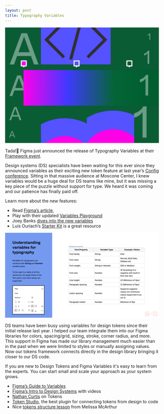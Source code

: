 ```yaml
---
layout: post
title: Typography Variables
---
```


![Figma Framework event poster](/assets/posts/variables2.png)

Tada!🎉 Figma just announced the release of Typography Variables at their [Framework event](https://www.linkedin.com/posts/figma_everything-we-announced-at-framework-2024-activity-7186046437510512640-AQw6?utm_source=share&utm_medium=member_desktop). 

Design systems (DS) specialists have been waiting for this ever since they announced variables as their exciting new token feature at last year’s [Config conference](https://www.linkedin.com/posts/jamescarleton_config2023-activity-7077380858269077504-GBPl?utm_source=share&utm_medium=member_desktop). Sitting in that massive audience at Moscone Center, I knew variables would be a huge deal for DS teams like mine, but it was missing a key piece of the puzzle without support for type. We heard it was coming and our patience has finally paid off.
<!--more-->
Learn more about the new features: 
- Read [Figma’s article](http://bit.ly/3Jnm4Rs),
- Play with their updated [Variables Playground](https://www.figma.com/community/file/1234936397107899445/variables-playground) 
- Joey Banks [dives into the new variables](https://medium.com/@joeyabanks/typography-variables-in-figma-are-here-50eb8993274e)
- Luis Ouriach’s [Starter Kit](https://www.figma.com/community/file/1362098125068472724/typography-variables-starter-kit) is a great resource


![Understanding variables for typography](/assets/posts/variables1.png)

DS teams have been busy using variables for design tokens since their initial release last year. I helped our team integrate them into our Figma libraries for colors, spacing/grid, sizing, stroke, corner radius, and more. This support in Figma has made our library management much easier than in the past when we were limited to styles or manually assigning values. Now our tokens framework connects directly in the design library bringing it closer to our DS code.

If you are new to Design Tokens and Figma Variables it's easy to learn from the experts. You can start small and scale your approach as your system grows.

- [Figma’s Guide to Variables](https://medium.com/@nathanacurtis/list/design-tokens-visual-foundations-a70978d80056)
- [Figma’s Intro to Design Systems](https://help.figma.com/hc/en-us/articles/18490793776023-Update-1-Tokens-variables-and-styles) with videos
- [Nathan Curtis](https://medium.com/@nathanacurtis/list/design-tokens-visual-foundations-a70978d80056) on Tokens
- [Token Studio](https://docs.tokens.studio/variables/creating-variables), the best plugin for connecting tokens from design to code
- Nice [tokens structure lesson](https://bootcamp.uxdesign.cc/how-i-structured-my-design-system-using-figmas-new-variables-7b1be33ce2aa) from Melissa McArthur
